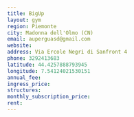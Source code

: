 ```yaml
---
title: BigUp
layout: gym
region: Piemonte
city: Madonna dell'Olmo (CN)
email: auperguasd@gmail.com
website: 
address: Via Ercole Negri di Sanfront 4
phone: 3292413683
latitude: 44.4257888793945
longitude: 7.54124021530151
annual_fee: 
ingress_price: 
structures: 
monthly_subscription_price: 
rent: 
---
```


